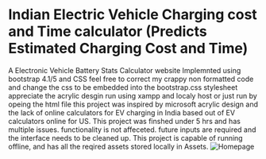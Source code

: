 # Indian Electric Vehicle Charging cost and Time calculator (Predicts Estimated Charging Cost and Time)
A Electronic Vehicle Battery Stats Calculator website Implemnted using bootstrap 4.1/5 and CSS 
feel free to correct my crappy non formatted code and change the css to be embedded into the bootstrap.css stylesheet 
appreciate the acrylic desgin 
run using xampp and localy host or just run by opeing the html file
this project was inspired by microsoft acrylic design and the lack of online calculators for EV charging in India based out of EV calculators online for US.
This project was finshed under 5 hrs and has multiple issues. functionality is not affeceted. 
future inputs are required and the interface needs to be cleaned up.
This project is capable of running offline, and has all the reqired assets stored locally in Assets.
![Homepage ](https://user-images.githubusercontent.com/48391316/192468611-0e26d576-aa12-4515-a6ea-d1e076638768.jpg)
